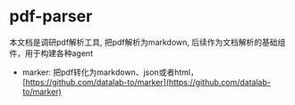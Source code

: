 # pdf-parser

本文档是调研pdf解析工具, 把pdf解析为markdown, 后续作为文档解析的基础组件，用于构建各种agent


- marker: 把pdf转化为markdown、json或者html，[https://github.com/datalab-to/marker](https://github.com/datalab-to/marker)